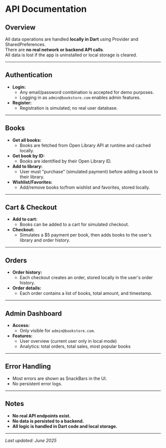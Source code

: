 # API Documentation

## Overview
All data operations are handled **locally in Dart** using Provider and SharedPreferences.  
There are **no real network or backend API calls**.  
All data is lost if the app is uninstalled or local storage is cleared.

---

## Authentication
- **Login:**  
  - Any email/password combination is accepted for demo purposes.
  - Logging in as `admin@bookstore.com` enables admin features.
- **Register:**  
  - Registration is simulated; no real user database.

---

## Books
- **Get all books:**  
  - Books are fetched from Open Library API at runtime and cached locally.
- **Get book by ID:**  
  - Books are identified by their Open Library ID.
- **Add to library:**  
  - User must "purchase" (simulated payment) before adding a book to their library.
- **Wishlist/Favorites:**  
  - Add/remove books to/from wishlist and favorites, stored locally.

---

## Cart & Checkout
- **Add to cart:**  
  - Books can be added to a cart for simulated checkout.
- **Checkout:**  
  - Simulates a $5 payment per book, then adds books to the user's library and order history.

---

## Orders
- **Order history:**  
  - Each checkout creates an order, stored locally in the user's order history.
- **Order details:**  
  - Each order contains a list of books, total amount, and timestamp.

---

## Admin Dashboard
- **Access:**  
  - Only visible for `admin@bookstore.com`.
- **Features:**  
  - User overview (current user only in local mode)
  - Analytics: total orders, total sales, most popular books

---

## Error Handling
- Most errors are shown as SnackBars in the UI.
- No persistent error logs.

---

## Notes
- **No real API endpoints exist.**  
- **No data is persisted to a backend.**  
- **All logic is handled in Dart code and local storage.**

---

_Last updated: June 2025_ 